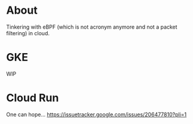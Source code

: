 # About

Tinkering with eBPF (which is not acronym anymore and not a packet filtering) in cloud.

# GKE

WIP

# Cloud Run

One can hope...
https://issuetracker.google.com/issues/206477810?pli=1
